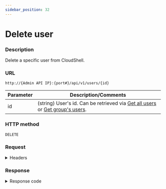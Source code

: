 ```yaml
---
sidebar_position: 32
---
```


# Delete user

### Description

Delete a specific user from CloudShell.

### URL

`http://{Admin API IP}:{port#}/api/v1/users/{id}`

| Parameter | Description/Comments |
| --- | --- |
| id | (string) User's id. Can be retrieved via [Get all users](./get-all-users.md) or [Get group's users](./get-group-users.md). |

### HTTP method

`DELETE`

### Request

<details>
<summary>Headers</summary>

Example header format:

`Authorization: Basic <authorization token returned from the login method>`

`Content-Type: application/json`
</details>

### Response

<details>
<summary>Response code</summary>

```javascript
200 OK
```
</details>